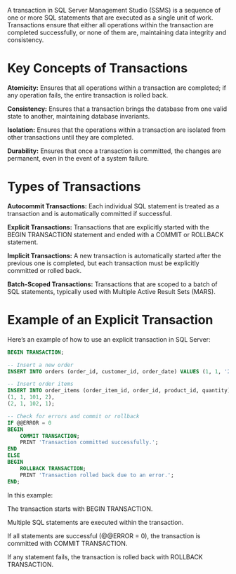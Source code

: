 A transaction in SQL Server Management Studio (SSMS) is a sequence of one or more SQL statements that are executed as a single unit of work. Transactions ensure that either all operations within the transaction are completed successfully, or none of them are, maintaining data integrity and consistency.

# Key Concepts of Transactions
**Atomicity:** Ensures that all operations within a transaction are completed; if any operation fails, the entire transaction is rolled back.

**Consistency:** Ensures that a transaction brings the database from one valid state to another, maintaining database invariants.

**Isolation:** Ensures that the operations within a transaction are isolated from other transactions until they are completed.

**Durability:** Ensures that once a transaction is committed, the changes are permanent, even in the event of a system failure.

# Types of Transactions
**Autocommit Transactions:** Each individual SQL statement is treated as a transaction and is automatically committed if successful.

**Explicit Transactions:** Transactions that are explicitly started with the BEGIN TRANSACTION statement and ended with a COMMIT or ROLLBACK statement.

**Implicit Transactions:** A new transaction is automatically started after the previous one is completed, but each transaction must be explicitly committed or rolled back.

**Batch-Scoped Transactions:** Transactions that are scoped to a batch of SQL statements, typically used with Multiple Active Result Sets (MARS).

# Example of an Explicit Transaction
Here’s an example of how to use an explicit transaction in SQL Server:

```sql
BEGIN TRANSACTION;

-- Insert a new order
INSERT INTO orders (order_id, customer_id, order_date) VALUES (1, 1, '2024-09-30');

-- Insert order items
INSERT INTO order_items (order_item_id, order_id, product_id, quantity) VALUES
(1, 1, 101, 2),
(2, 1, 102, 1);

-- Check for errors and commit or rollback
IF @@ERROR = 0
BEGIN
    COMMIT TRANSACTION;
    PRINT 'Transaction committed successfully.';
END
ELSE
BEGIN
    ROLLBACK TRANSACTION;
    PRINT 'Transaction rolled back due to an error.';
END;

```

In this example:

The transaction starts with BEGIN TRANSACTION.

Multiple SQL statements are executed within the transaction.

If all statements are successful (@@ERROR = 0), the transaction is committed with COMMIT TRANSACTION.

If any statement fails, the transaction is rolled back with ROLLBACK TRANSACTION.